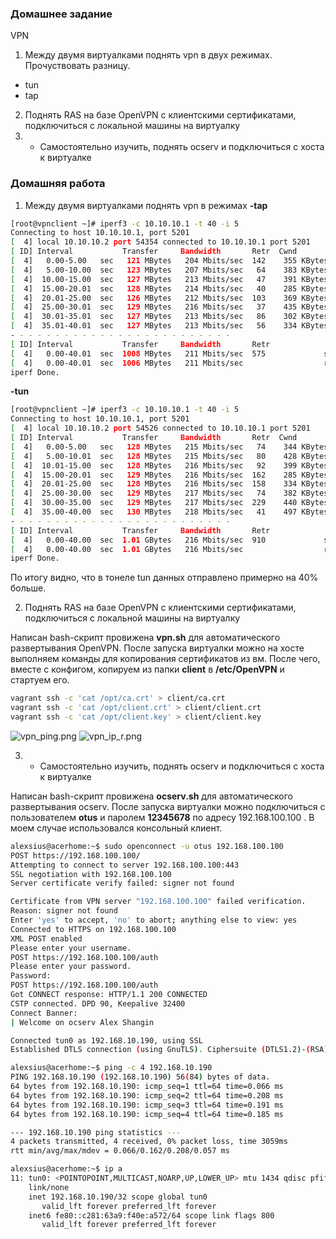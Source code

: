 ### Домашнее задание
VPN
1. Между двумя виртуалками поднять vpn в двух режимах. Прочуствовать разницу.
- tun
- tap
2. Поднять RAS на базе OpenVPN с клиентскими сертификатами, подключиться с локальной машины на виртуалку
3. * Самостоятельно изучить, поднять ocserv и подключиться с хоста к виртуалке

### Домашняя работа
1. Между двумя виртуалками поднять vpn в режимах
**-tap**
```bash
[root@vpnclient ~]# iperf3 -c 10.10.10.1 -t 40 -i 5
Connecting to host 10.10.10.1, port 5201
[  4] local 10.10.10.2 port 54354 connected to 10.10.10.1 port 5201
[ ID] Interval           Transfer     Bandwidth       Retr  Cwnd
[  4]   0.00-5.00   sec   121 MBytes   204 Mbits/sec  142    355 KBytes       
[  4]   5.00-10.00  sec   123 MBytes   207 Mbits/sec   64    383 KBytes       
[  4]  10.00-15.00  sec   127 MBytes   213 Mbits/sec   47    391 KBytes       
[  4]  15.00-20.01  sec   128 MBytes   214 Mbits/sec   40    285 KBytes       
[  4]  20.01-25.00  sec   126 MBytes   212 Mbits/sec  103    369 KBytes       
[  4]  25.00-30.01  sec   129 MBytes   216 Mbits/sec   37    435 KBytes       
[  4]  30.01-35.01  sec   127 MBytes   213 Mbits/sec   86    302 KBytes       
[  4]  35.01-40.01  sec   127 MBytes   213 Mbits/sec   56    334 KBytes       
- - - - - - - - - - - - - - - - - - - - - - - - -
[ ID] Interval           Transfer     Bandwidth       Retr
[  4]   0.00-40.01  sec  1008 MBytes   211 Mbits/sec  575             sender
[  4]   0.00-40.01  sec  1006 MBytes   211 Mbits/sec                  receiver
iperf Done.
```
**-tun**
```bash
[root@vpnclient ~]# iperf3 -c 10.10.10.1 -t 40 -i 5
Connecting to host 10.10.10.1, port 5201
[  4] local 10.10.10.2 port 54526 connected to 10.10.10.1 port 5201
[ ID] Interval           Transfer     Bandwidth       Retr  Cwnd
[  4]   0.00-5.00   sec   128 MBytes   215 Mbits/sec   74    344 KBytes       
[  4]   5.00-10.01  sec   128 MBytes   215 Mbits/sec   80    428 KBytes       
[  4]  10.01-15.00  sec   128 MBytes   216 Mbits/sec   92    399 KBytes       
[  4]  15.00-20.01  sec   129 MBytes   216 Mbits/sec  162    285 KBytes       
[  4]  20.01-25.00  sec   128 MBytes   216 Mbits/sec  158    334 KBytes       
[  4]  25.00-30.00  sec   129 MBytes   217 Mbits/sec   74    382 KBytes       
[  4]  30.00-35.00  sec   129 MBytes   217 Mbits/sec  229    440 KBytes       
[  4]  35.00-40.00  sec   130 MBytes   218 Mbits/sec   41    497 KBytes       
- - - - - - - - - - - - - - - - - - - - - - - - -
[ ID] Interval           Transfer     Bandwidth       Retr
[  4]   0.00-40.00  sec  1.01 GBytes   216 Mbits/sec  910             sender
[  4]   0.00-40.00  sec  1.01 GBytes   216 Mbits/sec                  receiver
iperf Done.
```
  По итогу видно, что в тонеле tun данных отправлено примерно на 40% больше.

2. Поднять RAS на базе OpenVPN с клиентскими сертификатами, подключиться с локальной машины на виртуалку

  Написан bash-скрипт провижена **vpn.sh** для автоматического развертывания OpenVPN. После запуска виртуалки можно на хосте выполняем команды для копирования сертификатов из вм. После чего, вместе с конфигом, копируем из папки **client** в **/etc/OpenVPN** и стартуем его.

```bash
vagrant ssh -c 'cat /opt/ca.crt' > client/ca.crt
vagrant ssh -c 'cat /opt/client.crt' > client/client.crt
vagrant ssh -c 'cat /opt/client.key' > client/client.key
```
![vpn_ping.png](https://github.com/alexshangin/otus/blob/master/lesson21/2/screen/vpn_ping.png)
![vpn_ip_r.png](https://github.com/alexshangin/otus/blob/master/lesson21/2/screen/vpn_ip_r.png)

3. * Самостоятельно изучить, поднять ocserv и подключиться с хоста к виртуалке

  Написан bash-скрипт провижена **ocserv.sh** для автоматического развертывания ocserv. После запуска виртуалки можно подключиться с пользователем **otus** и паролем **12345678** по адресу 192.168.100.100 . В моем случае использовался консольный клиент.

```bash
alexsius@acerhome:~$ sudo openconnect -u otus 192.168.100.100
POST https://192.168.100.100/
Attempting to connect to server 192.168.100.100:443
SSL negotiation with 192.168.100.100
Server certificate verify failed: signer not found

Certificate from VPN server "192.168.100.100" failed verification.
Reason: signer not found
Enter 'yes' to accept, 'no' to abort; anything else to view: yes
Connected to HTTPS on 192.168.100.100
XML POST enabled
Please enter your username.
POST https://192.168.100.100/auth
Please enter your password.
Password:
POST https://192.168.100.100/auth
Got CONNECT response: HTTP/1.1 200 CONNECTED
CSTP connected. DPD 90, Keepalive 32400
Connect Banner:
| Welcome on ocserv Alex Shangin

Connected tun0 as 192.168.10.190, using SSL
Established DTLS connection (using GnuTLS). Ciphersuite (DTLS1.2)-(RSA)-(AES-128-GCM).
```

```bash
alexsius@acerhome:~$ ping -c 4 192.168.10.190
PING 192.168.10.190 (192.168.10.190) 56(84) bytes of data.
64 bytes from 192.168.10.190: icmp_seq=1 ttl=64 time=0.066 ms
64 bytes from 192.168.10.190: icmp_seq=2 ttl=64 time=0.208 ms
64 bytes from 192.168.10.190: icmp_seq=3 ttl=64 time=0.191 ms
64 bytes from 192.168.10.190: icmp_seq=4 ttl=64 time=0.185 ms

--- 192.168.10.190 ping statistics ---
4 packets transmitted, 4 received, 0% packet loss, time 3059ms
rtt min/avg/max/mdev = 0.066/0.162/0.208/0.057 ms
```

```bash
alexsius@acerhome:~$ ip a
11: tun0: <POINTOPOINT,MULTICAST,NOARP,UP,LOWER_UP> mtu 1434 qdisc pfifo_fast state UNKNOWN group default qlen 500
    link/none
    inet 192.168.10.190/32 scope global tun0
       valid_lft forever preferred_lft forever
    inet6 fe80::c281:63a9:f40e:a572/64 scope link flags 800
       valid_lft forever preferred_lft forever
```
